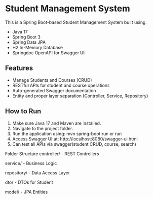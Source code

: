 # Student Management System

This is a Spring Boot-based Student Management System built using:

- Java 17
- Spring Boot 3
- Spring Data JPA
- H2 In-Memory Database
- Springdoc OpenAPI for Swagger UI

## Features

- Manage Students and Courses (CRUD)
- RESTful APIs for student and course operations
- Auto-generated Swagger documentation
- Entity and proper layer separation (Controller, Service, Repository)

## How to Run

1. Make sure Java 17 and Maven are installed.
2. Navigate to the project folder.
3. Run the application using: mvn spring-boot:run or run 
4. Access Swagger UI at: http://localhost:8080/swagger-ui.html
5. Can test all APIs via swagger(student CRUD, course, search)

Folder Structure
controller/ - REST Controllers

service/ - Business Logic

repository/ - Data Access Layer

dto/ - DTOs for Student

model/ - JPA Entities
